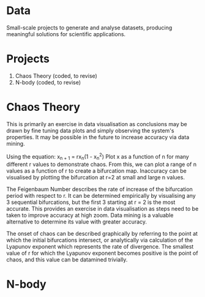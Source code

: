 # Data

Small-scale projects to generate and analyse datasets, producing meaningful solutions for scientific applications.

# Projects

1. Chaos Theory (coded, to revise)
2. N-body (coded, to revise)

# Chaos Theory

This is primarily an exercise in data visualisation as conclusions may be drawn by fine tuning data plots and simply observing the system's properties. It may be possible in the future to increase accuracy via data mining.

Using the equation:
x<sub>n + 1</sub> = rx<sub>n</sub>(1 - x<sub>n</sub><sup>2</sup>)
Plot x as a function of n for many different r values to demonstrate chaos. From this, we can plot a range of n values as a function of r to create a bifurcation map. Inaccuracy can be visualised by plotting the bifurcation at r=2 at small and large n values.

The Feigenbaum Number describes the rate of increase of the bifurcation period with respect to r. It can be determined empirically by visualising any 3 sequential bifurcations, but the first 3 starting at r = 2 is the most accurate. This provides an exercise in data visualisation as steps need to be taken to improve accuracy at high zoom. Data mining is a valuable alternative to determine its value with greater accuracy.

The onset of chaos can be described graphically by referring to the point at which the initial bifurcations intersect, or analytically via calculation of the Lyapunov exponent which represents the rate of divergence. The smallest value of r for which the Lyapunov exponent becomes positive is the point of chaos, and this value can be datamined trivially.

# N-body

